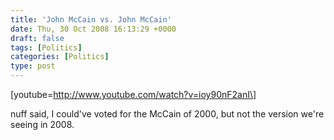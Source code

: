 ```yaml
---
title: 'John McCain vs. John McCain'
date: Thu, 30 Oct 2008 16:13:29 +0000
draft: false
tags: [Politics]
categories: [Politics]
type: post
---
```


\[youtube=http://www.youtube.com/watch?v=ioy90nF2anI\]

nuff said, I could've voted for the McCain of 2000, but not the version we're seeing in 2008.